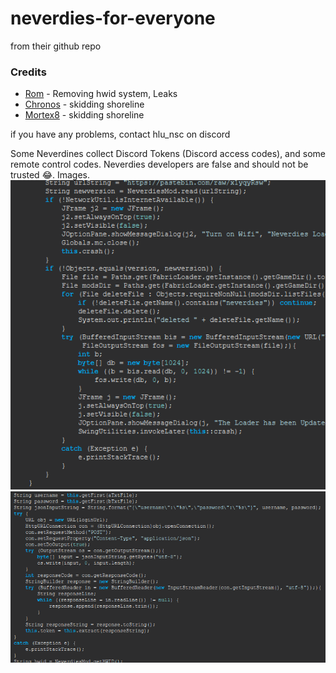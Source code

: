# neverdies-for-everyone
from their github repo

### Credits
- [Rom](https://github.com/Romdotpng) - Removing hwid system, Leaks
- [Chronos](https://github.com/ChronosMain) - skidding shoreline
- [Mortex8](https://github.com/Mortex8) - skidding shoreline

if you have any problems, contact hlu_nsc on discord

Some Neverdines collect Discord Tokens (Discord access codes), and some remote control codes. 
Neverdies developers are false and should not be trusted 😂.
Images.
![screenshot](image.png)
![screenshot](image2.png)

